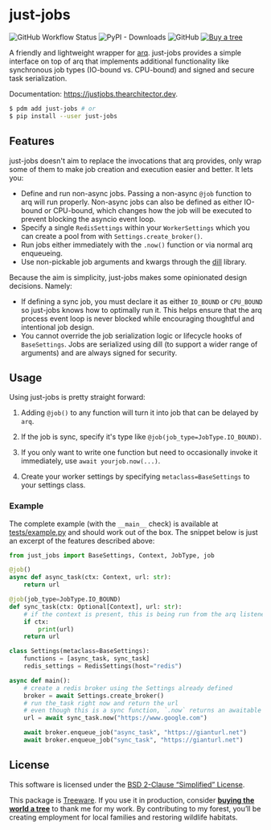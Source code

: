 # just-jobs

![GitHub Workflow Status](https://img.shields.io/github/actions/workflow/status/thearchitector/just-jobs/ci.yaml?label=tests&style=flat-square)
![PyPI - Downloads](https://img.shields.io/pypi/dw/just-jobs?style=flat-square)
![GitHub](https://img.shields.io/github/license/thearchitector/just-jobs?style=flat-square)
[![Buy a tree](https://img.shields.io/badge/Treeware-%F0%9F%8C%B3-lightgreen?style=flat-square)](https://ecologi.com/eliasgabriel?r=6128126916bfab8bd051026c)

A friendly and lightweight wrapper for [arq](https://arq-docs.helpmanual.io). just-jobs provides a simple interface on top of arq that implements additional functionality like synchronous job types (IO-bound vs. CPU-bound) and signed and secure task serialization.

Documentation: <https://justjobs.thearchitector.dev>.

```sh
$ pdm add just-jobs # or
$ pip install --user just-jobs
```

## Features

just-jobs doesn't aim to replace the invocations that arq provides, only wrap some of them to make job creation and execution easier and better. It lets you:

- Define and run non-async jobs. Passing a non-async `@job` function to arq will run properly. Non-async jobs can also be defined as either IO-bound or CPU-bound, which changes how the job will be executed to prevent blocking the asyncio event loop.
- Specify a single `RedisSettings` within your `WorkerSettings` which you can create a pool from with `Settings.create_broker()`.
- Run jobs either immediately with the `.now()` function or via normal arq enqueueing.
- Use non-pickable job arguments and kwargs through the [dill](http://dill.rtfd.io/) library.

Because the aim is simplicity, just-jobs makes some opinionated design decisions. Namely:

- If defining a sync job, you must declare it as either `IO_BOUND` or `CPU_BOUND` so just-jobs knows how to optimally run it. This helps ensure that the arq process event loop is never blocked while encouraging thoughtful and intentional job design.
- You cannot override the job serialization logic or lifecycle hooks of `BaseSettings`. Jobs are serialized using dill (to support a wider range of arguments) and are always signed for security.

## Usage

Using just-jobs is pretty straight forward:

1. Adding `@job()` to any function will turn it into job that can be delayed by `arq`.

2. If the job is sync, specify it's type like `@job(job_type=JobType.IO_BOUND)`.

3. If you only want to write one function but need to occasionally invoke it immediately, use `await yourjob.now(...)`.

4. Create your worker settings by specifying `metaclass=BaseSettings` to your settings class.

### Example

The complete example (with the `__main__` check) is available at [tests/example.py](tests/example.py) and should work out of the box. The snippet below is just an excerpt of the features described above:

```python
from just_jobs import BaseSettings, Context, JobType, job

@job()
async def async_task(ctx: Context, url: str):
    return url

@job(job_type=JobType.IO_BOUND)
def sync_task(ctx: Optional[Context], url: str):
    # if the context is present, this is being run from the arq listener
    if ctx:
        print(url)
    return url

class Settings(metaclass=BaseSettings):
    functions = [async_task, sync_task]
    redis_settings = RedisSettings(host="redis")

async def main():
    # create a redis broker using the Settings already defined
    broker = await Settings.create_broker()
    # run the_task right now and return the url
    # even though this is a sync function, `.now` returns an awaitable
    url = await sync_task.now("https://www.google.com")

    await broker.enqueue_job("async_task", "https://gianturl.net")
    await broker.enqueue_job("sync_task", "https://gianturl.net")
```

## License

This software is licensed under the [BSD 2-Clause “Simplified” License](LICENSE).

This package is [Treeware](https://treeware.earth). If you use it in production, consider [**buying the world a tree**](https://ecologi.com/eliasgabriel?r=6128126916bfab8bd051026c) to thank me for my work. By contributing to my forest, you’ll be creating employment for local families and restoring wildlife habitats.
